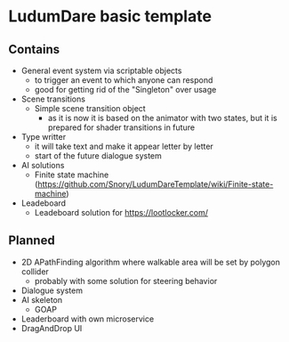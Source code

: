 # LudumDare basic template

## Contains

- General event system via scriptable objects
  - to trigger an event to which anyone can respond
  - good for getting rid of the "Singleton" over usage 
- Scene transitions
  - Simple scene transition object
    - as it is now it is based on the animator with two states, but it is prepared for shader transitions in future   
- Type writter
  - it will take text and make it appear letter by letter
  - start of the future dialogue system
- AI solutions
  - Finite state machine (https://github.com/Snory/LudumDareTemplate/wiki/Finite-state-machine)
- Leadeboard
  - Leadeboard solution for https://lootlocker.com/
  

## Planned

- 2D APathFinding algorithm where walkable area will be set by polygon collider
  - probably with some solution for steering behavior 
- Dialogue system 
- AI skeleton
  - GOAP
- Leaderboard with own microservice
- DragAndDrop UI
